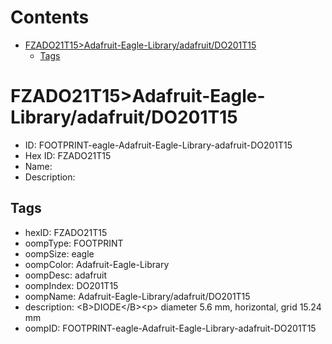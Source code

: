 



Contents
========

* [FZADO21T15>Adafruit-Eagle-Library/adafruit/DO201T15](#fzado21t15adafruit-eagle-libraryadafruitdo201t15)
	* [Tags](#tags)

# FZADO21T15>Adafruit-Eagle-Library/adafruit/DO201T15

- ID: FOOTPRINT-eagle-Adafruit-Eagle-Library-adafruit-DO201T15
- Hex ID: FZADO21T15
- Name: 
- Description: 

## Tags

- hexID: FZADO21T15
- oompType: FOOTPRINT
- oompSize: eagle
- oompColor: Adafruit-Eagle-Library
- oompDesc: adafruit
- oompIndex: DO201T15
- oompName: Adafruit-Eagle-Library/adafruit/DO201T15
- description: &lt;B&gt;DIODE&lt;/B&gt;&lt;p&gt;
diameter 5.6 mm, horizontal, grid 15.24 mm
- oompID: FOOTPRINT-eagle-Adafruit-Eagle-Library-adafruit-DO201T15
